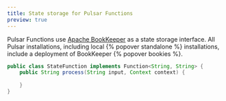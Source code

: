 ```yaml
---
title: State storage for Pulsar Functions
preview: true
---
```


Pulsar Functions use [Apache BookKeeper](https://bookkeeper.apache.org) as a state storage interface. All Pulsar installations, including local {% popover standalone %} installations, include a deployment of BookKeeper {% popover bookies %}.

```java
public class StateFunction implements Function<String, String> {
    public String process(String input, Context context) {
        
    }
}
```